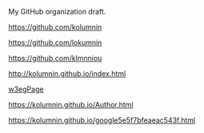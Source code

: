 My GitHub organization draft.

https://github.com/kolumnin

https://github.com/lokumnin

https://github.com/klmnniou

http://kolumnin.github.io/index.html

<a href="http://kolumnin.github.io/w3egPge1.html">w3egPage</a>

https://kolumnin.github.io/Author.html

https://kolumnin.github.io/google5e5f7bfeaeac543f.html
